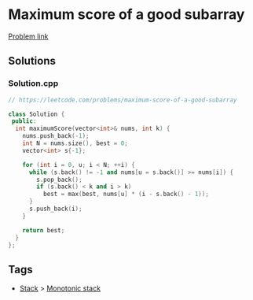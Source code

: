 # Maximum score of a good subarray

[Problem link](https://leetcode.com/problems/maximum-score-of-a-good-subarray)

## Solutions


### Solution.cpp
```cpp
// https://leetcode.com/problems/maximum-score-of-a-good-subarray

class Solution {
 public:
  int maximumScore(vector<int>& nums, int k) {
    nums.push_back(-1);
    int N = nums.size(), best = 0;
    vector<int> s{-1};

    for (int i = 0, u; i < N; ++i) {
      while (s.back() != -1 and nums[u = s.back()] >= nums[i]) {
        s.pop_back();
        if (s.back() < k and i > k)
          best = max(best, nums[u] * (i - s.back() - 1));
      }
      s.push_back(i);
    }

    return best;
  }
};
```
## Tags

* [Stack](/README.md#Stack) > [Monotonic stack](/README.md#Stack-Monotonic_stack)
